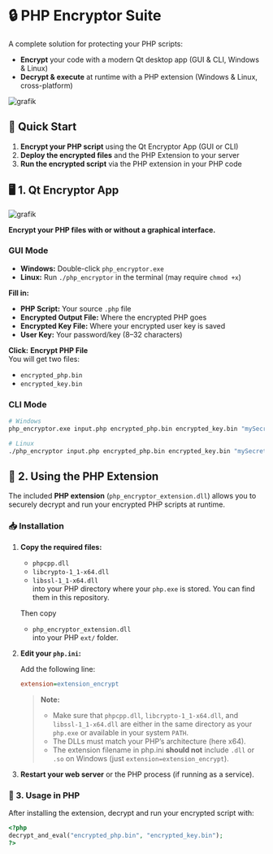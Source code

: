 # 🔒 PHP Encryptor Suite

A complete solution for protecting your PHP scripts:
- **Encrypt** your code with a modern Qt desktop app (GUI & CLI, Windows & Linux)
- **Decrypt & execute** at runtime with a PHP extension (Windows & Linux, cross-platform)

![grafik](https://github.com/user-attachments/assets/a4cba82c-4a96-4d2d-9ddf-2e10823bbf5b)


## 🚀 Quick Start

1. **Encrypt your PHP script** using the Qt Encryptor App (GUI or CLI)
2. **Deploy the encrypted files** and the PHP Extension to your server
3. **Run the encrypted script** via the PHP extension in your PHP code



## 🖥️ 1. Qt Encryptor App

![grafik](https://github.com/user-attachments/assets/d84c37bb-ac5c-4744-b1aa-87d8a0f60365)


**Encrypt your PHP files with or without a graphical interface.**

### GUI Mode

- **Windows:** Double-click `php_encryptor.exe`
- **Linux:** Run `./php_encryptor` in the terminal (may require `chmod +x`)

**Fill in:**
- **PHP Script:** Your source `.php` file
- **Encrypted Output File:** Where the encrypted PHP goes
- **Encrypted Key File:** Where your encrypted user key is saved
- **User Key:** Your password/key (8–32 characters)

**Click:** **Encrypt PHP File**  
You will get two files:  
- `encrypted_php.bin`  
- `encrypted_key.bin`

### CLI Mode

```sh
# Windows
php_encryptor.exe input.php encrypted_php.bin encrypted_key.bin "mySecretKey"

# Linux
./php_encryptor input.php encrypted_php.bin encrypted_key.bin "mySecretKey"
```

## 🧩 2. Using the PHP Extension

The included **PHP extension** (`php_encryptor_extension.dll`) allows you to securely decrypt and run your encrypted PHP scripts at runtime.

### 📥 Installation

1. **Copy the required files:**
    - `phpcpp.dll`  
    - `libcrypto-1_1-x64.dll`  
    - `libssl-1_1-x64.dll`  
    into your PHP directory where your `php.exe` is stored. You can find them in this repository.

    Then copy  
    - `php_encryptor_extension.dll`  
    into your PHP `ext/` folder.

2. **Edit your `php.ini`:**

    Add the following line:
    ```ini
    extension=extension_encrypt
    ```

    > **Note:**  
    > - Make sure that `phpcpp.dll`, `libcrypto-1_1-x64.dll`, and `libssl-1_1-x64.dll` are either in the same directory as your `php.exe` or available in your system `PATH`.  
    > - The DLLs must match your PHP’s architecture (here x64).
    > - The extension filename in php.ini **should not** include `.dll` or `.so` on Windows (just `extension=extension_encrypt`).

3. **Restart your web server** or the PHP process (if running as a service).


### 📝 3. Usage in PHP

After installing the extension, decrypt and run your encrypted script with:

```php
<?php
decrypt_and_eval("encrypted_php.bin", "encrypted_key.bin");
?>
